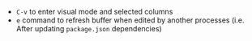 * `C-v` to enter visual mode and selected columns
* `e` command to refresh buffer when edited by another processes (i.e. After
  updating `package.json` dependencies)
